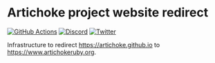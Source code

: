 # Artichoke project website redirect

[![GitHub Actions](https://github.com/artichoke/artichoke.github.io/workflows/CI/badge.svg)](https://github.com/artichoke/artichoke.github.io/actions)
[![Discord](https://img.shields.io/discord/607683947496734760)](https://discord.gg/QCe2tp2)
[![Twitter](https://img.shields.io/twitter/follow/artichokeruby?label=Follow&style=social)](https://twitter.com/artichokeruby)

Infrastructure to redirect <https://artichoke.github.io> to
<https://www.artichokeruby.org>.
